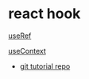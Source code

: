 # react hook

[useRef](react%20hook%2008aed20424a8455d9d589836e5eafcd4/useRef%20478c34a0578d43589c4c4d5a7dc37d98.md)

[useContext](react%20hook%2008aed20424a8455d9d589836e5eafcd4/useContext%201264361c1fab416fb78e199fea7ea846.md)

- [git tutorial repo](https://gitlab.com/tutorial7875222/react-hook-tutorial)